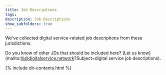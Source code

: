 ```yaml
---
title: Job Descriptions
tags: 
description: Job Descriptions
show_subfolders: true
---
```


We've collected digital service-related job descriptions from these jurisdictions.

Do you know of other JDs that should be included here? [Let us know](mailto:hi@digitalservice.network?Subject=digital service job descriptions).

{% include dir-contents.html %}

<!-- - [18F](./18f/)
- [City of Austin](./austin/)
- [California](./california/)
- [Canadian Digital Service](./canada/)
- [Colorado (TBA)](./colorado/)
- [New Jersey](./new-jersey/)
- [New York City](./new-york-city/)
- [Ontario](./ontario/)
- [Royal Borough of Greenwich](./rb-greenwich/) -->
